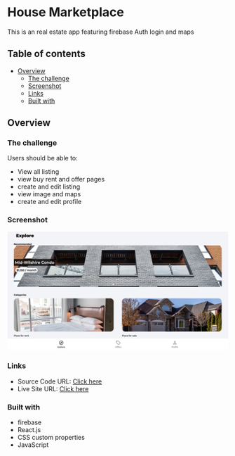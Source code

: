 # House Marketplace

This is an real estate app featuring firebase Auth login and maps

## Table of contents

- [Overview](#overview)
  - [The challenge](#the-challenge)
  - [Screenshot](#screenshot)
  - [Links](#links)
  - [Built with](#built-with)

## Overview

### The challenge

Users should be able to:

- View all listing
- view buy rent and offer pages
- create and edit listing
- view image and maps
- create and edit profile


### Screenshot

![](src/assets/jpg/house-marketplace.jpg)

### Links

- Source Code URL: [Click here](https://github.com/codessi/house-marketplace)
- Live Site URL: [Click here](https://house-marketplace-codessi.vercel.app/)

### Built with

- firebase
- React.js
- CSS custom properties
- JavaScript


